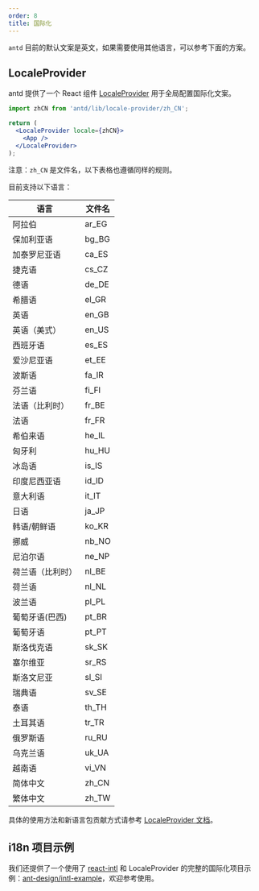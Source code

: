 ```yaml
---
order: 8
title: 国际化
---
```


`antd` 目前的默认文案是英文，如果需要使用其他语言，可以参考下面的方案。

## LocaleProvider

antd 提供了一个 React 组件 [LocaleProvider](/components/locale-provider) 用于全局配置国际化文案。

```jsx
import zhCN from 'antd/lib/locale-provider/zh_CN';

return (
  <LocaleProvider locale={zhCN}>
    <App />
  </LocaleProvider>
);
```

注意：`zh_CN` 是文件名，以下表格也遵循同样的规则。

目前支持以下语言：

|语言|文件名|
|---|---|
|阿拉伯|ar_EG|
|保加利亚语|bg_BG|
|加泰罗尼亚语|ca_ES|
|捷克语|cs_CZ|
|德语|de_DE|
|希腊语|el_GR|
|英语|en_GB|
|英语（美式）|en_US|
|西班牙语|es_ES|
|爱沙尼亚语|et_EE|
|波斯语|fa_IR|
|芬兰语|fi_FI|
|法语（比利时）|fr_BE|
|法语|fr_FR|
|希伯来语|he_IL|
|匈牙利|hu_HU|
|冰岛语|is_IS|
|印度尼西亚语|id_ID|
|意大利语|it_IT|
|日语|ja_JP|
|韩语/朝鲜语|ko_KR|
|挪威|nb_NO|
|尼泊尔语|ne_NP|
|荷兰语（比利时）|nl_BE|
|荷兰语|nl_NL|
|波兰语|pl_PL|
|葡萄牙语(巴西)|pt_BR|
|葡萄牙语|pt_PT|
|斯洛伐克语|sk_SK|
|塞尔维亚|sr_RS|
|斯洛文尼亚|sl_SI|
|瑞典语|sv_SE|
|泰语|th_TH|
|土耳其语|tr_TR|
|俄罗斯语|ru_RU|
|乌克兰语|uk_UA|
|越南语|vi_VN|
|简体中文|zh_CN|
|繁体中文|zh_TW|

具体的使用方法和新语言包贡献方式请参考 [LocaleProvider 文档](/components/locale-provider)。

## i18n 项目示例

我们还提供了一个使用了 [react-intl](https://github.com/yahoo/react-intl) 和 LocaleProvider 的完整的国际化项目示例：[ant-design/intl-example](https://github.com/ant-design/intl-example)，欢迎参考使用。
